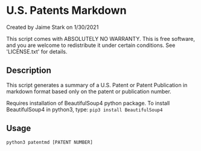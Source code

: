 # U.S. Patents Markdown

Created by Jaime Stark on 1/30/2021

This script comes with ABSOLUTELY NO WARRANTY.
This is free software, and you are welcome to
redistribute it under certain conditions.
See 'LICENSE.txt' for details.

## Description
This script generates a summary of a U.S. Patent or Patent Publication
in markdown format based only on the patent or publication number.

Requires installation of BeautifulSoup4 python package.  To install 
BeautifulSoup4 in python3, type:
`pip3 install BeautifulSoup4`

## Usage
`python3 patentmd [PATENT NUMBER]`
